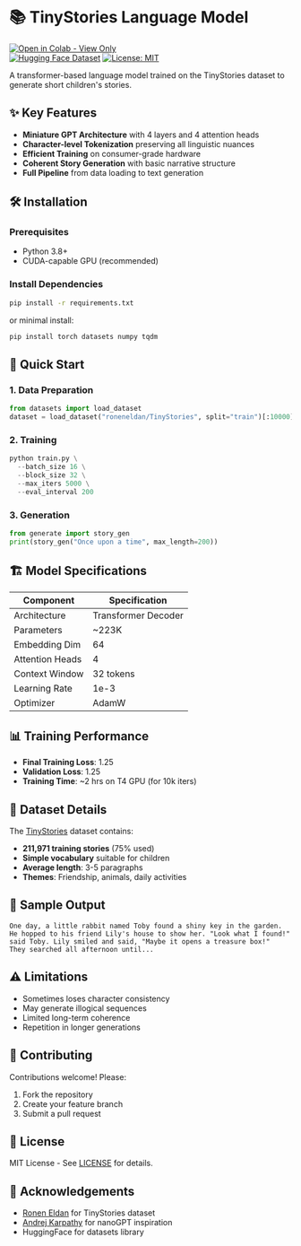# 📚 TinyStories Language Model

[![Open in Colab - View Only](https://colab.research.google.com/assets/colab-badge.svg)](https://colab.research.google.com/github/Anton3090/gpt2-mini-implementation/blob/main/GPT2_From_Scratch.ipynb?view_only=true)  
[![Hugging Face Dataset](https://img.shields.io/badge/dataset-TinyStories-blue)](https://huggingface.co/datasets/roneneldan/TinyStories)
[![License: MIT](https://img.shields.io/badge/License-MIT-yellow.svg)](https://opensource.org/licenses/MIT)

A transformer-based language model trained on the TinyStories dataset to generate short children's stories.

## ✨ Key Features

- **Miniature GPT Architecture** with 4 layers and 4 attention heads
- **Character-level Tokenization** preserving all linguistic nuances
- **Efficient Training** on consumer-grade hardware
- **Coherent Story Generation** with basic narrative structure
- **Full Pipeline** from data loading to text generation

## 🛠️ Installation

### Prerequisites
- Python 3.8+
- CUDA-capable GPU (recommended)

### Install Dependencies
```bash
pip install -r requirements.txt
```
or minimal install:
```bash
pip install torch datasets numpy tqdm
```

## 🚀 Quick Start

### 1. Data Preparation
```python
from datasets import load_dataset
dataset = load_dataset("roneneldan/TinyStories", split="train")[:10000]  # Smaller subset for testing
```

### 2. Training
```python
python train.py \
  --batch_size 16 \
  --block_size 32 \
  --max_iters 5000 \
  --eval_interval 200
```

### 3. Generation
```python
from generate import story_gen
print(story_gen("Once upon a time", max_length=200))
```

## 🏗️ Model Specifications

| Component          | Specification          |
|--------------------|------------------------|
| Architecture       | Transformer Decoder    |
| Parameters         | ~223K                  |
| Embedding Dim      | 64                     |
| Attention Heads    | 4                      |
| Context Window     | 32 tokens              |
| Learning Rate      | 1e-3                   |
| Optimizer          | AdamW                  |

## 📊 Training Performance

- **Final Training Loss**: 1.25
- **Validation Loss**: 1.25
- **Training Time**: ~2 hrs on T4 GPU (for 10k iters)

## 💾 Dataset Details

The [TinyStories](https://huggingface.co/datasets/roneneldan/TinyStories) dataset contains:

- **211,971 training stories** (75% used)
- **Simple vocabulary** suitable for children
- **Average length**: 3-5 paragraphs
- **Themes**: Friendship, animals, daily activities

## 📝 Sample Output

```
One day, a little rabbit named Toby found a shiny key in the garden. 
He hopped to his friend Lily's house to show her. "Look what I found!" 
said Toby. Lily smiled and said, "Maybe it opens a treasure box!" 
They searched all afternoon until...
```

## ⚠️ Limitations

- Sometimes loses character consistency
- May generate illogical sequences
- Limited long-term coherence
- Repetition in longer generations

## 🤝 Contributing

Contributions welcome! Please:
1. Fork the repository
2. Create your feature branch
3. Submit a pull request

## 📜 License

MIT License - See [LICENSE](LICENSE) for details.

## 🙏 Acknowledgements

- [Ronen Eldan](https://huggingface.co/roneneldan) for TinyStories dataset
- [Andrej Karpathy](https://github.com/karpathy) for nanoGPT inspiration
- HuggingFace for datasets library
